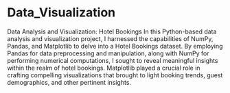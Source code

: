 # Data_Visualization
Data Analysis and Visualization: Hotel Bookings
In this Python-based data analysis and visualization project, I harnessed the capabilities of NumPy, Pandas, and Matplotlib to delve into a Hotel Bookings dataset. By employing Pandas for data preprocessing and manipulation, along with NumPy for performing numerical computations, I sought to reveal meaningful insights within the realm of hotel bookings. Matplotlib played a crucial role in crafting compelling visualizations that brought to light booking trends, guest demographics, and other pertinent insights.
